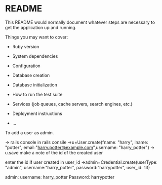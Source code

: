 # README

This README would normally document whatever steps are necessary to get the
application up and running.

Things you may want to cover:

* Ruby version

* System dependencies

* Configuration

* Database creation

* Database initialization

* How to run the test suite

* Services (job queues, cache servers, search engines, etc.)

* Deployment instructions

* ...

To add a user as admin. 

-> rails console
in rails consile
->u=User.create(fname: "harry", lname: "potter", email:"harry.potter@example.com",username: "harry_potter")
-> u.save
make a note of the id of the created user

enter the id if user created in user_id
->admin=Credential.create(userType: "admin", username:"harry_potter", password:"harrypotter", user_id: 13) 


admin:
username: harry_potter
Password: harrypotter